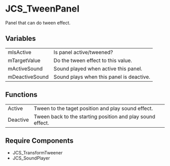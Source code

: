 # JCS_TweenPanel

Panel that can do tween effect.

## Variables

<table>
<tr>
<td>mIsActive</td>
<td>Is panel active/tweened?</td>
</tr>

<tr>
<td>mTargetValue</td>
<td>Do the tween effect to this value.</td>
</tr>

<tr>
<td>mActiveSound</td>
<td>Sound played when active this panel.</td>
</tr>

<tr>
<td>mDeactiveSound</td>
<td>Sound plays when this panel is deactive.</td>
</tr>
</table>

## Functions

<table>
<tr>
<td>Active</td>
<td>Tween to the taget position and play sound effect.</td>
</tr>

<tr>
<td>Deactive</td>
<td>Tween back to the starting position and play sound effect.</td>
</tr>
</table>

## Require Components

* JCS_TransformTweener
* JCS_SoundPlayer
